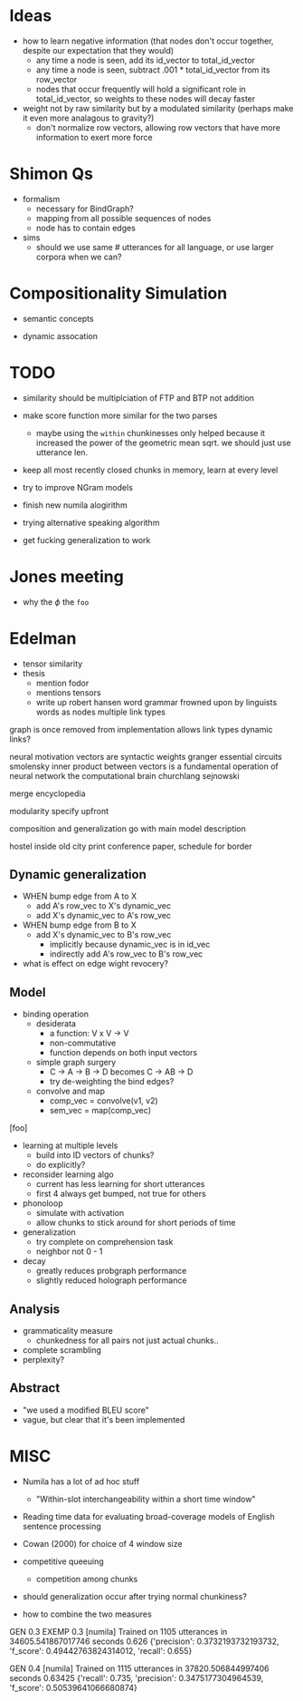 # Ideas
- how to learn negative information (that nodes don't occur together, despite our expectation that they would)
    - any time a node is seen, add its id_vector to total_id_vector
    - any time a node is seen, subtract .001 * total_id_vector from its row_vector
    - nodes that occur frequently will hold a significant role in total_id_vector, so weights to these nodes will decay faster
- weight not by raw similarity but by a modulated similarity (perhaps make it even more analagous to gravity?)
    - don't normalize row vectors, allowing row vectors that have more information to exert more force


# Shimon Qs
- formalism
    - necessary for BindGraph?
    - mapping from all possible sequences of nodes
    - node has to contain edges
- sims
    - should we use same # utterances for all language, or use larger corpora when we can?


# Compositionality Simulation
- semantic concepts

- dynamic assocation

# TODO
- similarity should be multiplciation of FTP and BTP not addition
- make score function more similar for the two parses
    - maybe using the `within` chunkinesses only helped because it increased the power of the geometric mean sqrt. we should just use utterance len.

- keep all most recently closed chunks in memory, learn at every level

- try to improve NGram models
- finish new numila alogirithm
- trying alternative speaking algorithm
- get fucking generalization to work

# Jones meeting
- why the $\phi$   the `foo`

# Edelman
- tensor similarity
- thesis
    - mention fodor
    - mentions tensors
    - write up 
robert hansen word grammar
    frowned upon by linguists
    words as nodes
    multiple link types

graph is once removed from implementation
    allows link types
    dynamic links?

neural motivation
    vectors are syntactic weights
    granger essential circuits
    smolensky
    inner product between vectors is a fundamental operation of neural network
    the computational brain churchlang sejnowski

merge
    encyclopedia

modularity
    specify upfront

composition and generalization go with main model description

hostel inside old city
print conference paper, schedule for border

## Dynamic generalization
- WHEN bump edge from A to X
    - add A's row_vec to X's dynamic_vec
    - add X's dynamic_vec to A's row_vec
- WHEN bump edge from B to X
    - add X's dynamic_vec to B's row_vec
        - implicitly because dynamic_vec is in id_vec
        - indirectly add A's row_vec to B's row_vec
- what is effect on edge wight revocery?

## Model
- binding operation
    - desiderata
        - a function: V x V -> V
        - non-commutative
        - function depends on both input vectors
    - simple graph surgery
        - C -> A -> B -> D   becomes   C -> AB -> D
        - try de-weighting the bind edges?
    - convolve and map
        - comp_vec = convolve(v1, v2)
        - sem_vec = map(comp_vec)

[foo] 
- learning at multiple levels
    - build into ID vectors of chunks?
    - do explicitly?
- reconsider learning algo
    - current has less learning for short utterances
    - first 4 always get bumped, not true for others
- phonoloop
    - simulate with activation
    - allow chunks to stick around for short periods of time
- generalization
    - try complete on comprehension task
    - neighbor not 0 - 1
- decay
    - greatly reduces probgraph performance
    - slightly reduced holograph performance

## Analysis
- grammaticality measure
    - chunkedness for all pairs not just actual chunks..
- complete scrambling
- perplexity?

## Abstract
- "we used a modified BLEU score"
- vague, but clear that it's been implemented


# MISC
- Numila has a lot of ad hoc stuff
    - "Within-slot interchangeability within a short time window"
- Reading time data for evaluating broad-coverage models of English sentence processing
- Cowan (2000) for choice of 4 window size

- competitive queeuing
    - competition among chunks



- should generalization occur after trying normal chunkiness?
- how to combine the two measures

GEN 0.3 EXEMP 0.3
[numila]  Trained on 1105 utterances in 34605.541867017746 seconds
0.626
{'precision': 0.3732193732193732, 'f_score': 0.49442763824314012, 'recall': 0.655}


GEN 0.4
[numila]  Trained on 1115 utterances in 37820.506844997406 seconds
0.63425
{'recall': 0.735, 'precision': 0.3475177304964539, 'f_score': 0.50539641066680874}